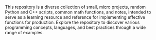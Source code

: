 This repository is a diverse collection of small, micro projects, random Python and C++ scripts, common math functions, and notes, intended to serve as a learning resource and reference for implementing effective functions for production. Explore the repository to discover various programming concepts, languages, and best practices through a wide range of examples.
